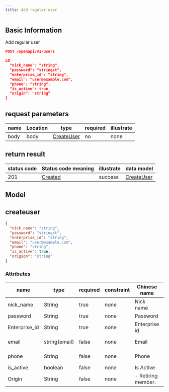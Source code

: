 ```yaml
---
title: Add regular user
---
```


## Basic Information

Add regular user

```json title="请求路径"
POST /openapi/v1/users
```

```json title="Body请求参数"
LO
  "nick_name": "string",
  "password": "stringst",
  "enterprise_id": "string",
  "email": "user@example.com",
  "phone": "string",
  "is_active": true,
  "origin": "string"
}
```

## request parameters

| name | Location | type                      | required | illustrate |
| ---- | -------- | ------------------------- | -------- | ---------- |
| body | body     | [CreateUser](#createuser) | no       | none       |

## return result

| status code | Status code meaning                                          | illustrate | data model                |
| ----------- | ------------------------------------------------------------ | ---------- | ------------------------- |
| 201         | [Created](https://tools.ietf.org/html/rfc7231#section-6.3.2) | success    | [CreateUser](#createuser) |

## Model

## createuser

```json
{
  "nick_name": "string",
  "password": "stringst",
  "enterprise_id": "string",
  "email": "user@example.com",
  "phone": "string",
  "is_active": true,
  "origion": "string"
}

```

### Attributes

| name                               | type                             | required | constraint | Chinese name                       | illustrate                         |
| ---------------------------------- | -------------------------------- | -------- | ---------- | ---------------------------------- | ---------------------------------- |
| nick_name     | String                           | true     | none       | Nick name                          | User's Nickname                    |
| password                           | String                           | true     | none       | Password                           | Password                           |
| Enterprise_id | String                           | true     | none       | Enterprise id                      | Enterprise_id |
| email                              | string(email) | false    | none       | Email                              | email address                      |
| phone                              | String                           | false    | none       | Phone                              | cellphone number                   |
| is_active     | boolean                          | false    | none       | Is Active                          | active state                       |
| Origin                             | String                           | false    | none       | - Retiring member. | User source                        |
